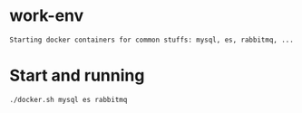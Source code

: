 # work-env
`
Starting docker containers for common stuffs: mysql, es, rabbitmq, ...
`

# Start and running
```bash
./docker.sh mysql es rabbitmq
```
